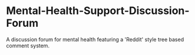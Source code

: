 # Mental-Health-Support-Discussion-Forum
A discussion forum for mental health featuring a 'Reddit' style tree based comment system.
